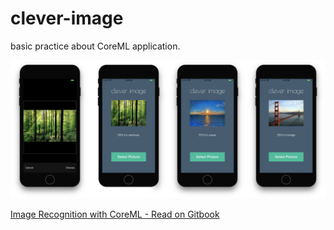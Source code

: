 # clever-image
basic practice about CoreML application.

![Screenshot](cleverImage.png)

[Image Recognition with CoreML - Read on Gitbook](https://mehmetkoca.gitbooks.io/coreml/)
